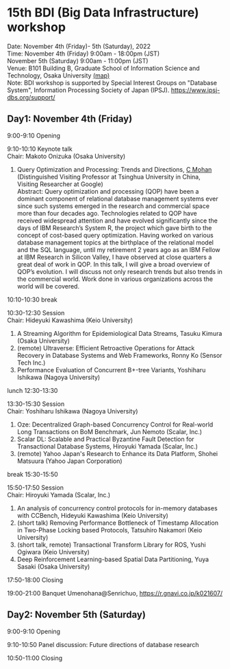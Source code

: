 # 15th BDI (Big Data Infrastructure) workshop  
Date: November 4th (Friday)- 5th (Saturday), 2022  
Time:  November 4th (Friday) 9:00am - 18:00pm (JST)  
       November 5th (Saturday) 9:00am - 11:00pm (JST)  
Venue: B101 Building B, Graduate School of Information Science and Technology, Osaka University [(map)](https://www.ist.osaka-u.ac.jp/japanese/access/suita-campus.html)    
Note: BDI workshop is supported by Special Interest Groups on "Database System", Information Processing Society of Japan (IPSJ). https://www.ipsj-dbs.org/support/  

## Day1: November 4th (Friday)

9:00-9:10 Opening

9:10-10:10 Keynote talk  
Chair: Makoto Onizuka (Osaka University)
  1. Query Optimization and Processing: Trends and Directions, 
  [C Mohan](https://en.wikipedia.org/wiki/C._Mohan) (Distinguished Visiting Professor at Tsinghua University in China, Visiting Researcher at Google)  
  Abstract: Query optimization and processing (QOP) have been a dominant component of relational database management systems ever since such systems emerged in the research and commercial space more than four decades ago. Technologies related to QOP have received widespread attention and have evolved significantly since the days of IBM Research’s System R, the project which gave birth to the concept of cost-based query optimization. Having worked on various database management topics at the birthplace of the relational model and the SQL language, until my retirement 2 years ago as an IBM Fellow at IBM Research in Silicon Valley, I have observed at close quarters a great deal of work in QOP. In this talk, I will give a broad overview of QOP’s evolution. I will discuss not only research trends but also trends in the commercial world. Work done in various organizations across the world will be covered.

10:10-10:30 break

10:30-12:30 Session  
Chair: Hideyuki Kawashima (Keio University)
  1. A Streaming Algorithm for Epidemiological Data Streams, 
  Tasuku Kimura (Osaka University)
  2. (remote) Ultraverse: Efficient Retroactive Operations for Attack Recovery in Database Systems and Web Frameworks, 
  Ronny Ko (Sensor Tech Inc.)
  3. Performance Evaluation of Concurrent B+-tree Variants, 
  Yoshiharu Ishikawa (Nagoya University)

lunch 12:30-13:30

13:30-15:30 Session  
Chair: Yoshiharu Ishikawa (Nagoya University)
  1. Oze: Decentralized Graph-based Concurrency Control for Real-world Long Transactions on BoM Benchmark, 
Jun Nemoto (Scalar, Inc.)
  2. Scalar DL: Scalable and Practical Byzantine Fault Detection for Transactional Database Systems, 
Hiroyuki Yamada (Scalar, Inc.)
  3. (remote) Yahoo Japan's Research to Enhance its Data Platform, 
Shohei Matsuura (Yahoo Japan Corporation)

break 15:30-15:50

15:50-17:50 Session  
Chair: Hiroyuki Yamada (Scalar, Inc.)
  1. An analysis of concurrency control protocols for in-memory databases with CCBench, 
Hideyuki Kawashima (Keio University)
  2. (short talk) Removing Performance Bottleneck of Timestamp Allocation in Two-Phase Locking based Protocols, 
Tatsuhiro Nakamori (Keio University)
  3. (short talk, remote) Transactional Transform Library for ROS, 
Yushi Ogiwara (Keio University)
  4. Deep Reinforcement Learning-based Spatial Data Partitioning, 
Yuya Sasaki (Osaka University)

17:50-18:00 Closing

19:00-21:00 Banquet 
  Umenohana@Senrichuo, https://r.gnavi.co.jp/k021607/


## Day2: November 5th (Saturday)

9:00-9:10 Opening

9:10-10:50 Panel discussion: Future directions of database research

10:50-11:00 Closing
